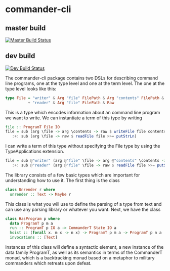 # commander-cli

## master build 
[![Master Build Status](https://travis-ci.org/SamuelSchlesinger/commander-cli.svg?branch=master)](https://travis-ci.org/SamuelSchlesinger/commander-cli)
## dev build
[![Dev Build Status](https://travis-ci.org/SamuelSchlesinger/commander-cli.svg?branch=dev)](https://travis-ci.org/SamuelSchlesinger/commander-cli)

The commander-cli package contains two DSLs for describing command line programs, 
one at the type level and one at the term level. The one at the type level looks 
like this:

```haskell
type File = "writer" & Arg "file" FilePath & Arg "contents" FilePath & Raw
          + "reader" & Arg "file" FilePath & Raw
```

This is a type which encodes information about an command line program we want to write. We can
instantiate a term of this type by writing

```haskell
file :: ProgramT File IO
file = sub (arg \file -> arg \contents -> raw $ writeFile file contents) 
   :+: sub (arg \file -> raw $ readFile file >>= putStrLn)
```

I can write a term of this type without specifying the File type by using the
TypeApplications extension.

```haskell
file = sub @"writer" (arg @"file" \file -> arg @"contents" \contents -> raw $ writeFile file contents)
   :+: sub @"reader" (arg @"file" \file -> raw $ readFile file >>= putStrLn)
```

The library consists of a few basic types which are important for understanding
how to use it. The first thing is the class

```haskell
class Unrender r where
  unrender :: Text -> Maybe r
```

This class is what you will use to define the parsing of a type from text and
can use any parsing library or whatever you want. Next, we have the class

```haskell
class HasProgram p where
  data ProgramT p m a
  run :: ProgramT p IO a -> CommanderT State IO a
  hoist :: (forall x. m x -> n x) -> ProgramT p m a -> ProgramT p n a
  invocations :: [Text]
```

Instances of this class will define a syntactic element, a new instance of the
data family ProgramT, as well as its semantics in terms of the CommanderT monad,
which is a backtracking monad based on a metaphor to military commanders which
retreats upon defeat.
